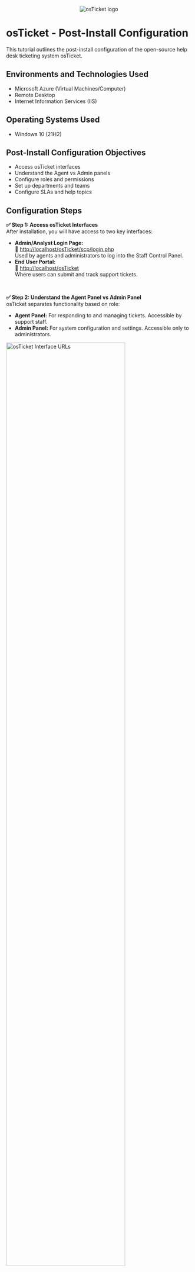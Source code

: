 <p align="center">
  <img src="https://i.imgur.com/Clzj7Xs.png" alt="osTicket logo"/>
</p>

<h1>osTicket - Post-Install Configuration</h1>
This tutorial outlines the post-install configuration of the open-source help desk ticketing system osTicket.<br />


<h2>Environments and Technologies Used</h2>

- Microsoft Azure (Virtual Machines/Computer)
- Remote Desktop
- Internet Information Services (IIS)

<h2>Operating Systems Used</h2>

- Windows 10 (21H2)

<h2>Post-Install Configuration Objectives</h2>

- Access osTicket interfaces
- Understand the Agent vs Admin panels
- Configure roles and permissions
- Set up departments and teams
- Configure SLAs and help topics

<h2>Configuration Steps</h2>

<!-- Step 1 -->

<p>
  <strong>✅ Step 1: Access osTicket Interfaces</strong><br />
  After installation, you will have access to two key interfaces:
  <ul>
    <li><strong>Admin/Analyst Login Page:</strong><br />
      🔗 <a href="http://localhost/osTicket/scp/login.php" target="_blank">http://localhost/osTicket/scp/login.php</a><br />
      Used by agents and administrators to log into the Staff Control Panel.
    </li>
    <li><strong>End User Portal:</strong><br />
      🔗 <a href="http://localhost/osTicket" target="_blank">http://localhost/osTicket</a><br />
      Where users can submit and track support tickets.
    </li>
  </ul>
</p>
<br />

<!-- Step 2 -->

<p>
  <strong>✅ Step 2: Understand the Agent Panel vs Admin Panel</strong><br />
  osTicket separates functionality based on role:
  <ul>
    <li><strong>Agent Panel:</strong> For responding to and managing tickets. Accessible by support staff.</li>
    <li><strong>Admin Panel:</strong> For system configuration and settings. Accessible only to administrators.</li>
  </ul>
</p>
    <p>
  <img src="https://i.imgur.com/sZJhpmk.png" height="80%" width="80%" alt="osTicket Interface URLs"/>
</p>
    <p>
  <img src="https://i.imgur.com/vge6pgB.png"/>
</p>
<br />

<!-- Step 3 -->
<p>
  <strong>✅ Step 3: Configure Roles</strong><br />
  Navigate to <strong>Admin Panel → Agents → Roles</strong> to define what agents are allowed to do.<br />
  <ul>
    <li><strong>Example Role:</strong> <code>Supreme Admin</code> - full access to all admin settings.</li>
    <li>Roles help you control access and assign responsibilities efficiently.</li>
  </li>
  </ul>
</p>
<p>
  <img src="https://i.imgur.com/OUltzxU.png"/>
</p>
<p>
  <img src="https://i.imgur.com/GeaIClR.png"/>
</p>
<p>
  <img src="https://i.imgur.com/vf1SvM8.png"/>
</p>
<br />


<!-- Step 4 -->
<p>
  <img src="https://i.imgur.com/DJmEXEB.png" height="80%" width="80%" alt="Configure Departments"/>
</p>
<p>
  <strong>✅ Step 4: Configure Departments</strong><br />
  Departments control ticket visibility and help you organize your support structure.<br />
  Navigate to <strong>Admin Panel → Agents → Departments</strong> to create them.
  <ul>
    <li><strong>Example Departments:</strong></li>
    <li><code>SysAdmins</code> - Handles system-related issues</li>
    <li><code>Support</code> - General help desk staff</li>
    <li><code>Networking</code> - Network-specific support</li>
  </ul>
  Each department can have its own ticket assignments and response workflows.
</p>
<br />

<!-- Step 5 -->
<p>
  <img src="https://i.imgur.com/DJmEXEB.png" height="80%" width="80%" alt="Configure Teams"/>
</p>
<p>
  <strong>✅ Step 5: Configure Teams</strong><br />
  Teams allow you to group agents from different departments to work collaboratively.<br />
  Navigate to <strong>Admin Panel → Agents → Teams</strong>.
  <ul>
    <li><strong>Example Team:</strong> <code>Online Banking</code> - Includes agents from both Support and SysAdmins.</li>
    <li>Teams can be assigned tickets and improve coordination on cross-functional tasks.</li>
  </ul>
</p>
<br />

<!-- Step 6 -->
<p>
  <img src="https://i.imgur.com/DJmEXEB.png" height="80%" width="80%" alt="User Access Settings"/>
</p>
<p>
  <strong>✅ Step 6: Adjust User Access Settings</strong><br />
  By default, osTicket may allow unregistered users to create tickets. To require registration:
  <ul>
    <li>Go to <strong>Admin Panel → Settings → User Settings</strong></li>
    <li><strong>Uncheck:</strong> “Allow anyone to create tickets”</li>
    <li><strong>Enable:</strong> “Registration Required” - Users must create an account and log in to submit tickets.</li>
  </ul>
  This ensures better tracking and communication with users.
</p>
<br />

  </ul>
</p>
<br />
